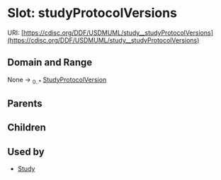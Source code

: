 
# Slot: studyProtocolVersions




URI: [https://cdisc.org/DDF/USDMUML/study__studyProtocolVersions](https://cdisc.org/DDF/USDMUML/study__studyProtocolVersions)


## Domain and Range

None &#8594;  <sub>0..\*</sub> [StudyProtocolVersion](StudyProtocolVersion.md)

## Parents


## Children


## Used by

 * [Study](Study.md)
